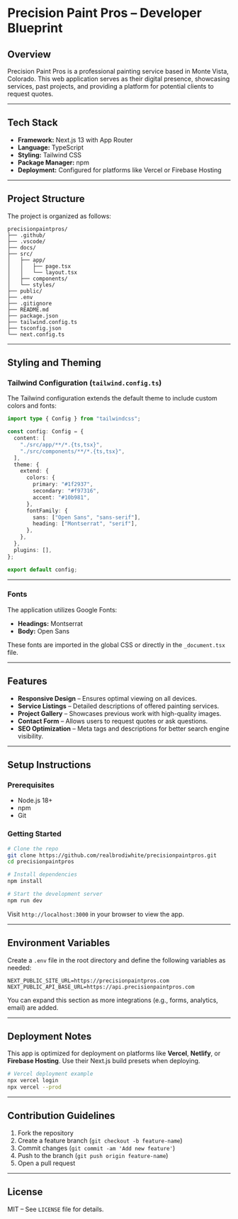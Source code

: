 # Precision Paint Pros – Developer Blueprint

## Overview

Precision Paint Pros is a professional painting service based in Monte Vista, Colorado. This web application serves as their digital presence, showcasing services, past projects, and providing a platform for potential clients to request quotes.

---

## Tech Stack

- **Framework:** Next.js 13 with App Router  
- **Language:** TypeScript  
- **Styling:** Tailwind CSS  
- **Package Manager:** npm  
- **Deployment:** Configured for platforms like Vercel or Firebase Hosting  

---

## Project Structure

The project is organized as follows:

```
precisionpaintpros/
├── .github/
├── .vscode/
├── docs/
├── src/
│   ├── app/
│   │   ├── page.tsx
│   │   └── layout.tsx
│   ├── components/
│   └── styles/
├── public/
├── .env
├── .gitignore
├── README.md
├── package.json
├── tailwind.config.ts
├── tsconfig.json
└── next.config.ts
```

---

## Styling and Theming

### Tailwind Configuration (`tailwind.config.ts`)

The Tailwind configuration extends the default theme to include custom colors and fonts:

```ts
import type { Config } from "tailwindcss";

const config: Config = {
  content: [
    "./src/app/**/*.{ts,tsx}",
    "./src/components/**/*.{ts,tsx}",
  ],
  theme: {
    extend: {
      colors: {
        primary: "#1f2937",
        secondary: "#f97316",
        accent: "#10b981",
      },
      fontFamily: {
        sans: ["Open Sans", "sans-serif"],
        heading: ["Montserrat", "serif"],
      },
    },
  },
  plugins: [],
};

export default config;
```

---

### Fonts

The application utilizes Google Fonts:

- **Headings:** Montserrat  
- **Body:** Open Sans  

These fonts are imported in the global CSS or directly in the `_document.tsx` file.

---

## Features

- **Responsive Design** – Ensures optimal viewing on all devices.  
- **Service Listings** – Detailed descriptions of offered painting services.  
- **Project Gallery** – Showcases previous work with high-quality images.  
- **Contact Form** – Allows users to request quotes or ask questions.  
- **SEO Optimization** – Meta tags and descriptions for better search engine visibility.

---

## Setup Instructions

### Prerequisites

- Node.js 18+
- npm
- Git

### Getting Started

```bash
# Clone the repo
git clone https://github.com/realbrodiwhite/precisionpaintpros.git
cd precisionpaintpros

# Install dependencies
npm install

# Start the development server
npm run dev
```

Visit `http://localhost:3000` in your browser to view the app.

---

## Environment Variables

Create a `.env` file in the root directory and define the following variables as needed:

```
NEXT_PUBLIC_SITE_URL=https://precisionpaintpros.com
NEXT_PUBLIC_API_BASE_URL=https://api.precisionpaintpros.com
```

You can expand this section as more integrations (e.g., forms, analytics, email) are added.

---

## Deployment Notes

This app is optimized for deployment on platforms like **Vercel**, **Netlify**, or **Firebase Hosting**. Use their Next.js build presets when deploying.

```bash
# Vercel deployment example
npx vercel login
npx vercel --prod
```

---

## Contribution Guidelines

1. Fork the repository
2. Create a feature branch (`git checkout -b feature-name`)
3. Commit changes (`git commit -am 'Add new feature'`)
4. Push to the branch (`git push origin feature-name`)
5. Open a pull request

---

## License

MIT – See `LICENSE` file for details.
